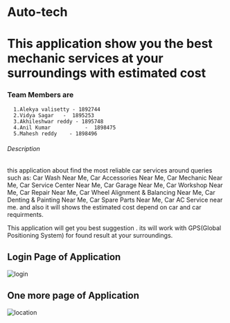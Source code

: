 # Auto-tech
# This application show you the best mechanic services at your surroundings with estimated cost #

  ###  Team Members are ###
      1.Alekya valisetty - 1892744 
      2.Vidya Sagar   -  1895253  
      3.Akhileshwar reddy - 1895748 
      4.Anil Kumar           -  1898475 
      5.Mahesh reddy    - 1898496   
 
 
 ###### Description ######
  this application about find the most reliable car services around queries such as:
Car Wash Near Me, Car Accessories Near Me, Car Mechanic Near Me, Car Service Center Near Me, Car Garage Near Me, Car Workshop Near Me, Car Repair Near Me, Car Wheel Alignment & Balancing Near Me, Car Denting & Painting Near Me, Car Spare Parts Near Me, Car AC Service near me. and also it will shows the estimated cost depend on car and car requirments.

This application will get you best suggestion . its will work with GPS(Global Positioning System) for found result at your surroundings.

## Login Page of Application ##
![login](https://user-images.githubusercontent.com/48560720/73887890-8848d900-483a-11ea-8fc3-cd34f82e7eb8.PNG)

## One more page of Application ##
![location](https://user-images.githubusercontent.com/48560720/73890668-808c3300-4840-11ea-8611-3d9157f435aa.PNG)
